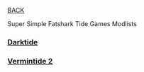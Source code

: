 
[BACK](..)

Super Simple Fatshark Tide Games Modlists

### [Darktide](./darktide)
### [Vermintide 2](./vermintide-2)